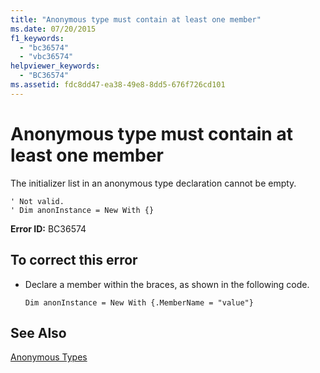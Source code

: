 ```yaml
---
title: "Anonymous type must contain at least one member"
ms.date: 07/20/2015
f1_keywords: 
  - "bc36574"
  - "vbc36574"
helpviewer_keywords: 
  - "BC36574"
ms.assetid: fdc8dd47-ea38-49e8-8dd5-676f726cd101
---
```

# Anonymous type must contain at least one member
The initializer list in an anonymous type declaration cannot be empty.  
  
```  
' Not valid.  
' Dim anonInstance = New With {}  
```  
  
 **Error ID:** BC36574  
  
## To correct this error  
  
- Declare a member within the braces, as shown in the following code.  
  
  ```  
  Dim anonInstance = New With {.MemberName = "value"}  
  ```  
  
## See Also  
 [Anonymous Types](../../visual-basic/programming-guide/language-features/objects-and-classes/anonymous-types.md)
